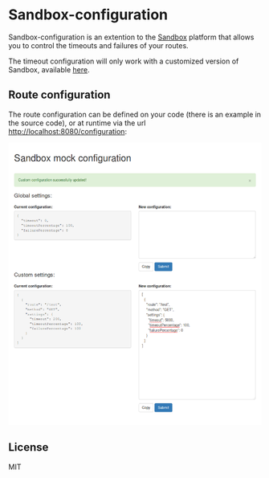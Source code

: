 # Sandbox-configuration

Sandbox-configuration is an extention to the [Sandbox](https://getsandbox.com) platform that allows you to control the timeouts and failures of your routes.

The timeout configuration will only work with a customized version of Sandbox, available [here](https://github.com/luisrpp/sandbox).


## Route configuration

The route configuration can be defined on your code (there is an example in the source code), or at runtime via the url [http://localhost:8080/configuration](http://localhost:8080/configuration):

![Sandbox mock configuration](https://raw.githubusercontent.com/luisrpp/sandbox-configuration/master/images/configuration.png)

## License

MIT